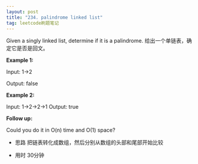```yaml
---
layout: post
title: "234. palindrome linked list"
tag: leetcode刷题笔记
---
```

Given a singly linked list, determine if it is a palindrome.
给出一个单链表，确定它是否是回文。

__Example 1:__

Input: 1->2

Output: false

__Example 2:__

Input: 1->2->2->1
Output: true

__Follow up:__

Could you do it in O(n) time and O(1) space?

- 思路
  把链表转化成数组，然后分别从数组的头部和尾部开始比较

- 用时
  30分钟
